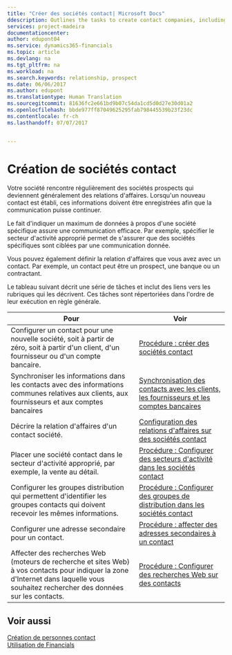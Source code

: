```yaml
---
title: "Créer des sociétés contact| Microsoft Docs"
ddescription: Outlines the tasks to create contact companies, including assigning relevant data about prospects and defining the business relationships you have with companies.
services: project-madeira
documentationcenter: 
author: edupont04
ms.service: dynamics365-financials
ms.topic: article
ms.devlang: na
ms.tgt_pltfrm: na
ms.workload: na
ms.search.keywords: relationship, prospect
ms.date: 06/06/2017
ms.author: edupont
ms.translationtype: Human Translation
ms.sourcegitcommit: 81636fc2e661bd9b07c54da1cd5d0d27e30d01a2
ms.openlocfilehash: bbde977ff87049625295fab798445539b23f23dc
ms.contentlocale: fr-ch
ms.lasthandoff: 07/07/2017


---
```

# <a name="creating-contact-companies"></a>Création de sociétés contact
Votre société rencontre régulièrement des sociétés prospects qui deviennent généralement des relations d'affaires. Lorsqu'un nouveau contact est établi, ces informations doivent être enregistrées afin que la communication puisse continuer.

Le fait d'indiquer un maximum de données à propos d'une société spécifique assure une communication efficace. Par exemple, spécifier le secteur d'activité approprié permet de s'assurer que des sociétés spécifiques sont ciblées par une communication donnée.

Vous pouvez également définir la relation d'affaires que vous avez avec un contact. Par exemple, un contact peut être un prospect, une banque ou un contractant.

Le tableau suivant décrit une série de tâches et inclut des liens vers les rubriques qui les décrivent. Ces tâches sont répertoriées dans l'ordre de leur exécution en règle générale.

| Pour | Voir |
| --- | --- |
| Configurer un contact pour une nouvelle société, soit à partir de zéro, soit à partir d'un client, d'un fournisseur ou d'un compte bancaire. |[Procédure : créer des sociétés contact](marketing-how-create-contact-companies.md) |
| Synchroniser les informations dans les contacts avec des informations communes relatives aux clients, aux fournisseurs et aux comptes bancaires |[Synchronisation des contacts avec les clients, les fournisseurs et les comptes bancaires](marketing-synchronize-contacts-customers-vendors-bank-accounts.md) |
| Décrire la relation d'affaires d'un contact société. |[Configuration des relations d'affaires sur des sociétés contact](marketing-business-relations.md) |
| Placer une société contact dans le secteur d'activité approprié, par exemple, la vente au détail. |[Procédure : Configurer des secteurs d'activité dans les sociétés contact](marketing-industry-groups.md) |
| Configurer les groupes distribution qui permettent d'identifier les groupes contacts qui doivent recevoir les mêmes informations. |[Procédure : Configurer des groupes de distribution dans les sociétés contact](marketing-mailing-groups.md) |
| Configurer une adresse secondaire pour un contact. |[Procédure : affecter des adresses secondaires à un contact](marketing-how-assign-alternate-address.md) |
| Affecter des recherches Web (moteurs de recherche et sites Web) à vos contacts pour indiquer la zone d'Internet dans laquelle vous souhaitez rechercher des données sur les contacts. |[Procédure : Configurer des recherches Web sur des contacts](marketing-web-sources.md) |

## <a name="see-also"></a>Voir aussi
[Création de personnes contact](marketing-create-contact-persons.md)   
[Utilisation de Financials](ui-work-product.md)

